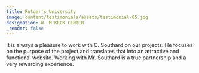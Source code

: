 ```yaml
---
title: Rutger's University
image: content/testimonials/assets/testimonial-05.jpg
designation: W. M KECK CENTER
_render: false
---
```


It is always a pleasure to work with C. Southard on our projects. He focuses on the purpose of the project and translates that into an attractive and functional website.  Working with Mr. Southard is a true partnership and a very rewarding experience.